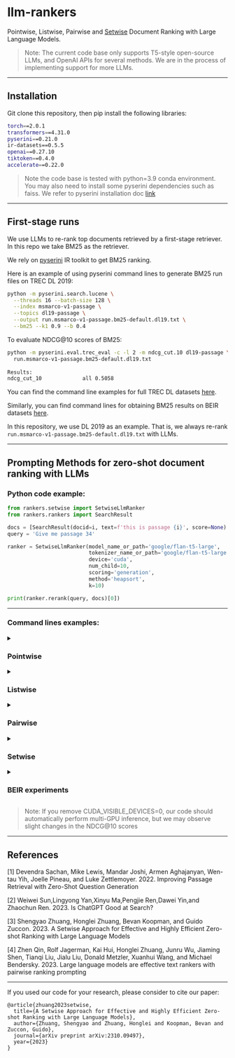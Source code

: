 # llm-rankers
Pointwise, Listwise, Pairwise and [Setwise](https://arxiv.org/pdf/2310.09497.pdf) Document Ranking with Large Language Models.
> Note: The current code base only supports T5-style open-source LLMs, and OpenAI APIs for several methods. We are in the process of implementing support for more LLMs.

---
## Installation
Git clone this repository, then pip install the following libraries:
```bash
torch==2.0.1
transformers==4.31.0
pyserini==0.21.0
ir-datasets==0.5.5
openai==0.27.10
tiktoken==0.4.0
accelerate==0.22.0 
```
> Note the code base is tested with python=3.9 conda environment. You may also need to install some pyserini dependencies such as faiss. We refer to pyserini installation doc [link](https://github.com/castorini/pyserini/blob/master/docs/installation.md#development-installation)

---
## First-stage runs
We use LLMs to re-rank top documents retrieved by a first-stage retriever. In this repo we take BM25 as the retriever.

We rely on [pyserini](https://github.com/castorini/pyserini) IR toolkit to get BM25 ranking. 

Here is an example of using pyserini command lines to generate BM25 run files on TREC DL 2019:
```bash
python -m pyserini.search.lucene \
  --threads 16 --batch-size 128 \
  --index msmarco-v1-passage \
  --topics dl19-passage \
  --output run.msmarco-v1-passage.bm25-default.dl19.txt \
  --bm25 --k1 0.9 --b 0.4
```
To evaluate NDCG@10 scores of BM25:

```bash
python -m pyserini.eval.trec_eval -c -l 2 -m ndcg_cut.10 dl19-passage \
  run.msmarco-v1-passage.bm25-default.dl19.txt
  
Results:
ndcg_cut_10           	all	0.5058
```

You can find the command line examples for full TREC DL datasets [here](https://castorini.github.io/pyserini/2cr/msmarco-v1-passage.html).

Similarly, you can find command lines for obtaining BM25 results on BEIR datasets [here](https://castorini.github.io/pyserini/2cr/beir.html).

In this repository, we use DL 2019 as an example. That is, we always re-rank `run.msmarco-v1-passage.bm25-default.dl19.txt` with LLMs.

--- 

## Prompting Methods for zero-shot document ranking with LLMs

### Python code example:

```Python
from rankers.setwise import SetwiseLlmRanker
from rankers.rankers import SearchResult

docs = [SearchResult(docid=i, text=f'this is passage {i}', score=None) for i in range(100)]
query = 'Give me passage 34'

ranker = SetwiseLlmRanker(model_name_or_path='google/flan-t5-large',
                          tokenizer_name_or_path='google/flan-t5-large',
                          device='cuda',
                          num_child=10,
                          scoring='generation',
                          method='heapsort',
                          k=10)

print(ranker.rerank(query, docs)[0])
```
---
### Command lines examples:

<details>
<summary><h3>Pointwise</h3></summary>
We have two pointwise methods implemented so far:

`yes_no`: LLMs are prompted to generate whether the provided candidate document is relevant to the query. Candidate documents are re-ranked based on the normalized likelihood of generating a "yes" response.

`qlm`: Query Likelihood Modelling (QLM), LLMs are prompted to produce a relevant query for each candidate document. The documents are then re-ranked based on the likelihood of generating the given query. [1]

These methods rely on access to the model output logits to compute relevance scores.

Command line example:
```bash
CUDA_VISIBLE_DEVICES=0 python3 run.py \
  run --model_name_or_path google/flan-t5-large \
      --tokenizer_name_or_path google/flan-t5-large \
      --run_path run.msmarco-v1-passage.bm25-default.dl19.txt \
      --save_path run.pointwise.yes_no.txt \
      --ir_dataset_name msmarco-passage/trec-dl-2019 \
      --hits 100 \
      --query_length 32 \
      --passage_length 128 \
      --device cuda \
  pointwise --method yes_no \
            --batch_size 32
```   
```bash     
# evaluation
python -m pyserini.eval.trec_eval -c -l 2 -m ndcg_cut.10 dl19-passage \
  run.pointwise.qlm.txt
 
Results:
ndcg_cut_10             all     0.6544
```

Change `--method yes_no` to `--method qlm` for QLM pointwise ranking. You can also set larger `--batch_size` that you gpu can afford for faster inference.

We also have implemented supervised [monoT5](https://github.com/castorini/pygaggle) pointwise re-ranker. Simply set `--model_name_or_path` and `--tokenizer_name_or_path` to `castorini/monot5-3b-msmarco`, or other monoT5 models listed in [here](https://huggingface.co/castorini).

</details>


<details>
<summary><h3>Listwise</h3></summary>

Our implementation of listwise approach is following [RankGPT](https://github.com/sunnweiwei/RankGPT) [2]. It uses a sliding window sorting algorithm to re-rank documents.
```bash
CUDA_VISIBLE_DEVICES=0 python3 run.py \
  run --model_name_or_path google/flan-t5-large \
      --tokenizer_name_or_path google/flan-t5-large \
      --run_path run.msmarco-v1-passage.bm25-default.dl19.txt \
      --save_path run.liswise.generation.txt \
      --ir_dataset_name msmarco-passage/trec-dl-2019 \
      --hits 100 \
      --query_length 32 \
      --passage_length 100 \
      --scoring generation \
      --device cuda \
  listwise --window_size 4 \
           --step_size 2 \
           --num_repeat 5
```

```bash     
# evaluation
python -m pyserini.eval.trec_eval -c -l 2 -m ndcg_cut.10 dl19-passage \
  run.liswise.generation.txt
 
Results:
ndcg_cut_10             all     0.5612
```

Use `--window_size`, `--step_size` and `--num_repeat` to configure sliding window process. 

We also provide Openai API implementation, simply do:

```bash
python3 run.py \
  run --model_name_or_path gpt-3.5-turbo \
      --openai_key [your key] \
      --run_path run.msmarco-v1-passage.bm25-default.dl19.txt \
      --save_path run.iswise.generation.openai.txt \
      --ir_dataset_name msmarco-passage/trec-dl-2019 \
      --hits 100 \
      --query_length 32 \
      --passage_length 100 \
      --scoring generation \
  listwise --window_size 4 \
           --step_size 2 \
           --num_repeat 5
```

The above two listwise runs are relying on LLM generated tokens to do the sliding window. 
However, if we have local model, for example flan-t5, we can use Setwise prompting proposed in our [paper](https://arxiv.org/abs/2310.09497) [3] to estimate the likehood of document rankings to do the sliding window:

```bash
CUDA_VISIBLE_DEVICES=0 python3 run.py \
  run --model_name_or_path google/flan-t5-large \
      --tokenizer_name_or_path google/flan-t5-large \
      --run_path run.msmarco-v1-passage.bm25-default.dl19.txt \
      --save_path run.liswise.likelihood.txt \
      --ir_dataset_name msmarco-passage/trec-dl-2019 \
      --hits 100 \
      --query_length 32 \
      --passage_length 100 \
      --scoring likelihood \
      --device cuda \
  listwise --window_size 4 \
           --step_size 2 \
           --num_repeat 5
```

```bash     
# evaluation
python -m pyserini.eval.trec_eval -c -l 2 -m ndcg_cut.10 dl19-passage \
  run.liswise.likelihood.txt
 
Results:
ndcg_cut_10             all     0.6691
```

</details>

<details>
<summary><h3>Pairwise</h3></summary>
We implement Pairwise prompting method proposed in [4].

```bash
CUDA_VISIBLE_DEVICES=0 python3 run.py \
  run --model_name_or_path google/flan-t5-large \
      --tokenizer_name_or_path google/flan-t5-large \
      --run_path run.msmarco-v1-passage.bm25-default.dl19.txt \
      --save_path run.pairwise.heapsort.txt \
      --ir_dataset_name msmarco-passage/trec-dl-2019 \
      --hits 100 \
      --query_length 32 \
      --passage_length 128 \
      --scoring generation \
      --device cuda \
  pairwise --method heapsort \
           --k 10
```

```bash     
# evaluation
python -m pyserini.eval.trec_eval -c -l 2 -m ndcg_cut.10 dl19-passage \
  run.pairwise.heapsort.txt
 
Results:
ndcg_cut_10             all     0.6571
```

`--method heapsort` does pairwise inferences with heap sort algorithm. Change to `--method bubblesort` for bubble sort algorithm. 
You can set `--method allpair` for comparing all possible pairs. In this case you can set `--batch_size` for batching inference. But `allpair` is very expensive.

We also have supervised [duoT5](https://github.com/castorini/pygaggle) pairwise ranking model implemented.
Simply set `--model_name_or_path` and `--tokenizer_name_or_path` to `castorini/duot5-3b-msmarco`, or other duoT5 models listed in [here](https://huggingface.co/castorini).

</details>

<details>
<summary><h3>Setwise</h3></summary>

Our proposed Setwise prompting can considerably speed up the sorting-based Pairwise methods. Check our paper [here](https://arxiv.org/abs/2310.09497) for more details.  

```bash
CUDA_VISIBLE_DEVICES=0 python3 run.py \
  run --model_name_or_path google/flan-t5-large \
      --tokenizer_name_or_path google/flan-t5-large \
      --run_path run.msmarco-v1-passage.bm25-default.dl19.txt \
      --save_path run.setwise.heapsort.txt \
      --ir_dataset_name msmarco-passage/trec-dl-2019 \
      --hits 100 \
      --query_length 32 \
      --passage_length 128 \
      --scoring generation \
      --device cuda \
  setwise --num_child 2 \
          --method heapsort \
          --k 10
```

```bash     
# evaluation
python -m pyserini.eval.trec_eval -c -l 2 -m ndcg_cut.10 dl19-passage \
  run.setwise.heapsort.txt
 
Results:
ndcg_cut_10             all     0.6697
```

`--num_child 2` means comparing two child node documents + one parent node document = 3 documents in total to compare in the prompt.
increasing `--num_child` will give more efficiency gain, but you may need to truncate documents more by setting a small `--passage_length`, otherwise prompt may exceed input limitation.
You can also set `--scoring likelihood` for faster inference.

We also have Openai API implementation for Setwise method:

```bash
python3 run.py \
  run --model_name_or_path gpt-3.5-turbo \
      --openai_key [your key] \
      --run_path run.msmarco-v1-passage.bm25-default.dl19.txt \
      --save_path run.setwise.heapsort.openai.txt \
      --ir_dataset_name msmarco-passage/trec-dl-2019 \
      --hits 100 \
      --query_length 32 \
      --passage_length 128 \
      --scoring generation \
  setwise --num_child 2 \
          --method heapsort \
          --k 10
```

</details>

<details>
<summary><h3>BEIR experiments</h3></summary>

For BEIR datasets experiments, change `--ir_dataset_name` to `--pyserini_index` with pyserini pre-build index.

For example:

```bash
DATASET=trec-covid # change to: trec-covid robust04 webis-touche2020 scifact signal1m trec-news dbpedia-entity nfcorpus for other experiments in the paper.

# Get BM25 first stage results
python -m pyserini.search.lucene \
  --index beir-v1.0.0-${DATASET}.flat \
  --topics beir-v1.0.0-${DATASET}-test \
  --output run.bm25.${DATASET}.txt \
  --output-format trec \
  --batch 36 --threads 12 \
  --hits 1000 --bm25 --remove-query

python -m pyserini.eval.trec_eval \
  -c -m ndcg_cut.10 beir-v1.0.0-${DATASET}-test \
  run.bm25.${DATASET}.txt

Results:
ndcg_cut_10             all     0.5947

# Setwise with heapsort
CUDA_VISIBLE_DEVICES=0 python3 run.py \
  run --model_name_or_path google/flan-t5-large \
      --tokenizer_name_or_path google/flan-t5-large \
      --run_path run.bm25.${DATASET}.txt \
      --save_path run.setwise.heapsort.${DATASET}.txt \
      --pyserini_index beir-v1.0.0-${DATASET} \
      --hits 100 \
      --query_length 32 \
      --passage_length 128 \
      --scoring generation \
      --device cuda \
  setwise --num_child 2 \
          --method heapsort \
          --k 10

python -m pyserini.eval.trec_eval \
  -c -m ndcg_cut.10 beir-v1.0.0-${DATASET}-test \
  run.setwise.heapsort.${DATASET}.txt

Results:
ndcg_cut_10             all     0.7675
```
</details>

> Note: If you remove CUDA_VISIBLE_DEVICES=0, our code should automatically perform multi-GPU inference, but we may observe slight changes in the NDCG@10 scores

---

## References
[1] Devendra Sachan, Mike Lewis, Mandar Joshi, Armen Aghajanyan, Wen-tau Yih, Joelle Pineau, and Luke Zettlemoyer. 2022. Improving Passage Retrieval with Zero-Shot Question Generation

[2] Weiwei Sun,Lingyong Yan,Xinyu Ma,Pengjie Ren,Dawei Yin,and Zhaochun Ren. 2023. Is ChatGPT Good at Search? 

[3] Shengyao Zhuang, Honglei Zhuang, Bevan Koopman, and Guido Zuccon. 2023. A Setwise Approach for Effective and Highly Efficient Zero-shot Ranking with Large Language Models

[4] Zhen Qin, Rolf Jagerman, Kai Hui, Honglei Zhuang, Junru Wu, Jiaming Shen, Tianqi Liu, Jialu Liu, Donald Metzler, Xuanhui Wang, and Michael Bendersky. 2023. Large language models are effective text rankers with pairwise ranking prompting



---
If you used our code for your research, please consider to cite our paper:

```text
@article{zhuang2023setwise,
  title={A Setwise Approach for Effective and Highly Efficient Zero-shot Ranking with Large Language Models},
  author={Zhuang, Shengyao and Zhuang, Honglei and Koopman, Bevan and Zuccon, Guido},
  journal={arXiv preprint arXiv:2310.09497},
  year={2023}
}
```
